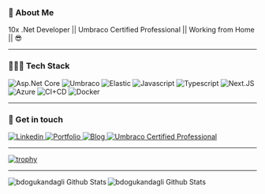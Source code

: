 ### 🚀 About Me 

10x .Net Developer || Umbraco Certified Professional || Working from Home || 😎

---

### 👨🏻‍💻 Tech Stack

<p>
  <img alt="Asp.Net Core" src="https://img.shields.io/static/v1?message=ASP.NET Core&color=512BD4&logo=.NET&logoColor=FFFFFF&label="/>
  <img alt="Umbraco" src="https://img.shields.io/static/v1?message=Umbraco&color=3544B1&logo=Umbraco&logoColor=FFFFFF&label="/>
  <img alt="Elastic" src="https://img.shields.io/static/v1?message=Elastic&color=005571&logo=Elastic&logoColor=FFFFFF&label="/>
  <img alt="Javascript" src="https://img.shields.io/static/v1?message=JavaScript&color=222222&logo=JavaScript&logoColor=F7DF1E&label=" />
  <img alt="Typescript" src="https://img.shields.io/static/v1?message=TypeScript&color=3178C6&logo=TypeScript&logoColor=FFFFFF&label="/>
  <img alt="Next.JS" src="https://img.shields.io/static/v1?message=Next.js&color=F7DF1E&logo=Next.js&logoColor=000000&label="/>
  <img alt="Azure" src="https://img.shields.io/static/v1?message=Azure&color=0078D7&logo=Azure+DevOps&logoColor=FFFFFF&label="/>
  <img alt="CI+CD" src="https://img.shields.io/static/v1?message=CI+CD&color=2560E0&logo=Azure+Pipelines&logoColor=FFFFFF&label="/>
  <img alt="Docker" src="https://img.shields.io/static/v1?message=Docker&color=2496ED&logo=Docker&logoColor=FFFFFF&label="/>
</p>

---

### 💬 Get in touch

<a target="_blank" href="https://www.linkedin.com/in/sekmenhuseyin/">
  <img alt="Linkedin" src="https://img.shields.io/badge/LinkedIn-0077B5?logo=linkedin&logoColor=white&style=flat-square" />
</a>

<a target="_blank" href="https://sekmen.dev/">
  <img alt="Portfolio" src="https://img.shields.io/badge/sekmen.dev-purple?logo=sega&logoColor=white&style=flat-square" />
</a>

<a target="_blank" href="https://huseyinsekmenoglu.net/">
  <img alt="Blog" src="https://img.shields.io/badge/huseyinsekmenoglu.net-gray?logo=rss&logoColor=white&style=flat-square" />
</a>

<a target="_blank" href="https://umbraco.com/training/certified-developers/developer/?id=54ff9d4e-eae2-4336-9d66-8f4f57a56a1e">
  <img alt="Umbraco Certified Professional" src="https://img.shields.io/static/v1?message=Umbraco&color=3544B1&logo=Umbraco&logoColor=FFFFFF&label=" />
</a>

---

[![trophy](https://github-profile-trophy.vercel.app/?username=sekmenhuseyin&rank=SECRET,SSS,SS,S,AAA,AA,A)](https://github.com/ryo-ma/github-profile-trophy)

---

<img align="left"  alt="bdogukandagli Github Stats" src="https://github-readme-stats.vercel.app/api/top-langs/?username=sekmenhuseyin&theme=dracula&count_private=true&layout=compact&include_all_commits=true" />
<img align="left"  alt="bdogukandagli Github Stats" src="https://github-readme-stats.vercel.app/api/top-langs/?username=sekmenhuseyin&theme=dracula&count_private=true&layout=compact&include_all_commits=true&hide=javascript,html,css,pascal,roff,coldfusion" />





<!--
<img align="left" alt="bdogukandagli Github Stats" src="https://github-readme-stats.vercel.app/api?username=sekmenhuseyin&count_private=true&show_icons=true&hide_border=true&theme=radical&include_all_commits=true" />

**sekmenhuseyin/sekmenhuseyin** is a ✨ _special_ ✨ repository because its `README.md` (this file) appears on your GitHub profile.

Here are some ideas to get you started:

- 🔭 I’m currently working on ...
- 🌱 I’m currently learning ...
- 👯 I’m looking to collaborate on ...
- 🤔 I’m looking for help with ...
- 💬 Ask me about ...
- 📫 How to reach me: ...
- 😄 Pronouns: ...
- ⚡ Fun fact: ...
-->
